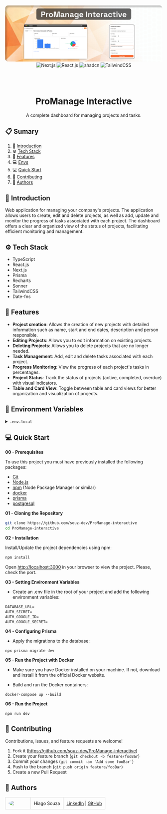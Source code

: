 <div align="center">
  <br />
    <a href="#" target="_blank">
      <img src="https://raw.githubusercontent.com/souz-dev/ProManage-interactive/refs/heads/master/assets/readme-img.png" alt="Project Banner">
    </a>
  <br />

  <div>
    <img src="https://img.shields.io/badge/-Next_JS-black?style=for-the-badge&logoColor=white&logo=next.js&color=black" alt="Next;js" />
    <img src="https://img.shields.io/badge/-React_JS-black?style=for-the-badge&logoColor=white&logo=react&color=61DAFB" alt="React.js" />
    <img src="https://img.shields.io/badge/shadcn%2Fui-000?logo=shadcnui&logoColor=fff&style=for-the-badge" alt="shadcn" />
    <img src="https://img.shields.io/badge/-Tailwind_CSS-black?style=for-the-badge&logoColor=white&logo=tailwindcss&color=06B6D4" alt="TailwindCSS" />
  </div>
<br/><br/></br>

  <h1 align="center">ProManage Interactive</h1>

   <div align="center">
    A complete dashboard for managing projects and tasks.
    </div>
</div>

## 📋 <a name="table">Sumary</a>

1. 🚀 [Introduction](#introduction)
2. ⚙️ [Tech Stack](#tech-stack)
3. 🔋 [Features](#features)
4. 💻 [Envs](#env)
5. 💻 [Quick Start](#quick-start)
6. 🤝 [Contributing](#contributing)
7. 👥 [Authors](#authors)




## <a name="introduction">🚀 Introduction</a>

Web application for managing your company's projects. The application allows users to create, edit and delete projects, as well as add, update and monitor the progress of tasks associated with each project.
The dashboard offers a clear and organized view of the status of projects, facilitating efficient
monitoring and management.




## <a name="tech-stack">⚙️ Tech Stack</a>

- TypeScript
- React.js
- Next.js
- Prisma
- Recharts
- Sonner
- TailwindCSS
- Date-fns


## <a name="features">🔋 Features</a>

- **Project creation**: Allows the creation of new projects with detailed information such as name, start and end dates, description and person responsible.
- **Editing Projects**: Allows you to edit information on existing projects.
- **Deleting Projects**: Allows you to delete projects that are no longer needed.
- **Task Management**: Add, edit and delete tasks associated with each project.
- **Progress Monitoring**: View the progress of each project's tasks in percentages.
- **Project Status**: Track the status of projects (active, completed, overdue) with visual indicators.
- **Table and Card View**: Toggle between table and card views for better organization and visualization of projects.

## <a name="envs">💾 Environment Variables</a>

<details>
<summary><code>.env.local</code></summary>

```
DATABASE_URL=
AUTH_SECRET=
AUTH_GOOGLE_ID=
AUTH_GOOGLE_SECRET=


```

</details>


## <a name="quick-start">💻 Quick Start</a>
**00 - Prerequisites**

To use this project you must have previously installed the following packages:

- [Git](https://git-scm.com/)
- [Node.js](https://nodejs.org/en)
- [npm](https://www.npmjs.com/) (Node Package Manager or similar)
- [docker](https://www.docker.com/)
- [prisma](https://www.prisma.io/)
- [postgresql](https://www.postgresql.org/)

**01 - Cloning the Repository**

```bash
git clone https://github.com/souz-dev/ProManage-interactive
cd ProManage-interactive
```

**02 - Installation**

Install/Update the project dependencies using npm:

```bash
npm install
```



Open [http://localhost:3000](http://localhost:3000) in your browser to view the project.
Please, check the port.

**03 - Setting Environment Variables**

- Create an .env file in the root of your project and add the following environment variables:
```
DATABASE_URL=
AUTH_SECRET=
AUTH_GOOGLE_ID=
AUTH_GOOGLE_SECRET=
```

**04 - Configuring Prisma**

- Apply the migrations to the database:

```
npx prisma migrate dev
```

**05 - Run the Project with Docker**

- Make sure you have Docker installed on your machine. If not, download and install it from the official Docker website.

- Build and run the Docker containers:

```
docker-compose up --build
```
**06 - Run the Project**

```
npm run dev
```
## <a name="contributing">🤝 Contributing</a>

Contributions, issues, and feature requests are welcome!

1. Fork it (<https://github.com/souz-dev/ProManage-interactive>)
2. Create your feature branch (`git checkout -b feature/fooBar`)
3. Commit your changes (`git commit -am 'Add some fooBar'`)
4. Push to the branch (`git push origin feature/fooBar`)
5. Create a new Pull Request

## <a name="authors">👥 Authors</a>

<table style="border-collapse: collapse; table-layout: auto text-align: left;">

  <tbody>
    <tr>
      <td style="padding: 10px; border: 1px solid #ddd;">
        <img src="https://avatars.githubusercontent.com/u/72813560?s=400&u=8d8a139a3376a866a0c901dbba3428a876d79b60&v=4" width="60" style="border-radius: 50%; display: block; margin: 0 auto;">
      </td>
      <td style="padding: 10px; border: 1px solid #ddd;">Hiago Souza</td>
      <td style="padding: 10px; border: 1px solid #ddd;">
        <a href="https://www.linkedin.com/in/souz-dev/" target="_blank">LinkedIn</a> |
        <a href="https://github.com/souz-dev" target="_blank">GitHub</a>
      </td>
    </tr>
  </tbody>
</table>
